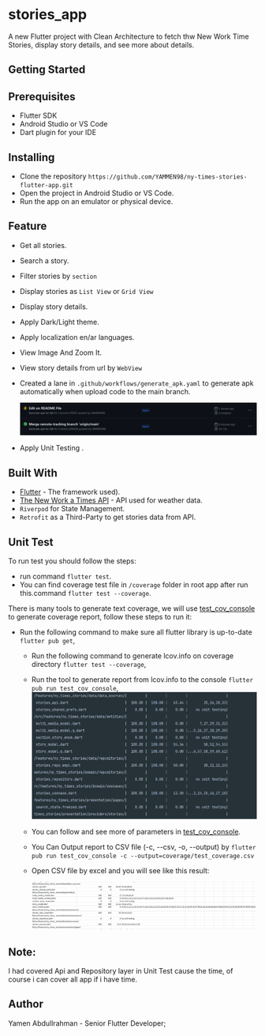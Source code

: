 # stories_app

A new Flutter project with Clean Architecture to fetch thw New Work Time
Stories, display story details, and see more about details.

## Getting Started

## Prerequisites

- Flutter SDK
- Android Studio or VS Code
- Dart plugin for your IDE

## Installing

- Clone the repository ```https://github.com/YAMMEN98/ny-times-stories-flutter-app.git```
- Open the project in Android Studio or VS Code.
- Run the app on an emulator or physical device.

## Feature

- Get all stories.
- Search a story.
- Filter stories by ```section```
- Display stories as ```List View``` or ```Grid View```
- Display story details.
- Apply Dark/Light theme.
- Apply localization en/ar languages.
- View Image And Zoom It.
- View story details from url by ```WebView```
- Created a lane in ```.github/workflows/generate_apk.yaml``` to generate apk automatically when upload code to the main branch.

  ![Github Action](https://github.com/YAMMEN98/ny-times-stories-flutter-app/blob/main/lane.png)

- Apply Unit Testing .

## Built With

- [Flutter](https://github.com/vedranMv/dataDashboard/releases) - The framework used).
- [The New Work a Times API](https://developer.nytimes.com/) - API used for weather data.
- ```Riverpod``` for State Management.
- ```Retrofit```  as a Third-Party to get stories data from API.

## Unit Test

To run test you should follow the steps:

- run command ```flutter test```.
- You can find coverage test file in ```/coverage``` folder in root app after run this.command ```flutter test --coverage```.

There is many tools to generate text coverage,
we will use [test_cov_console](https://pub.dev/packages/test_cov_console) to generate coverage
report, follow these steps to run it:

- Run the following command to make sure all flutter library is up-to-date ```flutter pub get```,
    - Run the following command to generate lcov.info on coverage
      directory ```flutter test --coverage```,
    - Run the tool to generate report from lcov.info to the
      console ```flutter pub run test_cov_console```,
      ![Text Coverage / Console](https://github.com/YAMMEN98/ny-times-stories-flutter-app/blob/main/coverage_test_console.png)

    - You can follow and see more of parameters
      in [test_cov_console](https://pub.dev/packages/test_cov_console).
    - You Can Output report to CSV file (-c, --csv, -o, --output)
      by ```flutter pub run test_cov_console -c --output=coverage/test_coverage.csv```
    - Open CSV file by excel and you will see like this result:

      ![Text Coverage / Excel](https://github.com/YAMMEN98/ny-times-stories-flutter-app/blob/main/coverage_test_excel.png)

## Note:

I had covered Api and Repository layer in Unit Test cause the time, of course i can cover all app if i have time.

## Author

Yamen Abdullrahman - Senior Flutter Developer;